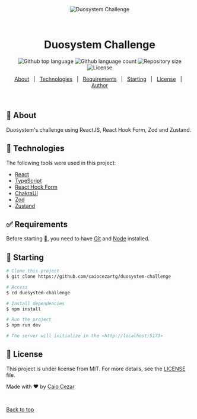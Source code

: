 <div align="center" id="top"> 
  <img src="./.github/app.gif" alt="Duosystem Challenge" />

&#xa0;

  <!-- <a href="https://duosystemdesafio.netlify.app">Demo</a> -->
</div>

<h1 align="center">Duosystem Challenge</h1>

<p align="center">
  <img alt="Github top language" src="https://img.shields.io/github/languages/top/caiocezartg/duosystem-challenge?color=56BEB8">

  <img alt="Github language count" src="https://img.shields.io/github/languages/count/caiocezartg/duosystem-challenge?color=56BEB8">

  <img alt="Repository size" src="https://img.shields.io/github/repo-size/caiocezartg/duosystem-challenge?color=56BEB8">

  <img alt="License" src="https://img.shields.io/github/license/caiocezartg/duosystem-challenge?color=56BEB8">

  <!-- <img alt="Github issues" src="https://img.shields.io/github/issues/caiocezartg/duosystem-desafio?color=56BEB8" /> -->

  <!-- <img alt="Github forks" src="https://img.shields.io/github/forks/caiocezartg/duosystem-desafio?color=56BEB8" /> -->

  <!-- <img alt="Github stars" src="https://img.shields.io/github/stars/caiocezartg/duosystem-desafio?color=56BEB8" /> -->
</p>

<!-- Status -->

<!-- <h4 align="center">
	🚧  Duosystem Desafio 🚀 Under construction...  🚧
</h4>

<hr> -->

<p align="center">
  <a href="#dart-about">About</a> &#xa0; | &#xa0; 
  <a href="#rocket-technologies">Technologies</a> &#xa0; | &#xa0;
  <a href="#white_check_mark-requirements">Requirements</a> &#xa0; | &#xa0;
  <a href="#checkered_flag-starting">Starting</a> &#xa0; | &#xa0;
  <a href="#memo-license">License</a> &#xa0; | &#xa0;
  <a href="https://github.com/caiocezartg" target="_blank">Author</a>
</p>

<br>

## :dart: About

Duosystem's challenge using ReactJS, React Hook Form, Zod and Zustand.

## :rocket: Technologies

The following tools were used in this project:

- [React](https://pt-br.reactjs.org/)
- [TypeScript](https://www.typescriptlang.org/)
- [React Hook Form](https://react-hook-form.com)
- [ChakraUI](https://chakra-ui.com)
- [Zod](https://zod.dev)
- [Zustand](https://github.com/pmndrs/zustand)

## :white_check_mark: Requirements

Before starting :checkered_flag:, you need to have [Git](https://git-scm.com) and [Node](https://nodejs.org/en/) installed.

## :checkered_flag: Starting

```bash
# Clone this project
$ git clone https://github.com/caiocezartg/duosystem-challenge

# Access
$ cd duosystem-challenge

# Install dependencies
$ npm install

# Run the project
$ npm run dev

# The server will initialize in the <http://localhost:5173>
```

## :memo: License

This project is under license from MIT. For more details, see the [LICENSE](LICENSE.md) file.

Made with :heart: by <a href="https://github.com/caiocezartg" target="_blank">Caio Cezar</a>

&#xa0;

<a href="#top">Back to top</a>
